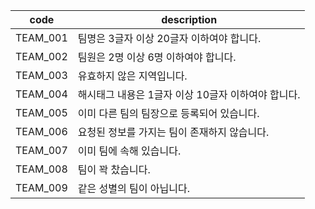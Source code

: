 | code     | description                    |
|----------|--------------------------------|
| TEAM_001 | 팀명은 3글자 이상 20글자 이하여야 합니다.      |
| TEAM_002 | 팀원은 2명 이상 6명 이하여야 합니다.         |
| TEAM_003 | 유효하지 않은 지역입니다.                 
| TEAM_004 | 해시태그 내용은 1글자 이상 10글자 이하여야 합니다. 
| TEAM_005 | 이미 다른 팀의 팀장으로 등록되어 있습니다.       
| TEAM_006 | 요청된 정보를 가지는 팀이 존재하지 않습니다.
| TEAM_007 | 이미 팀에 속해 있습니다.
| TEAM_008 | 팀이 꽉 찼습니다.
| TEAM_009 | 같은 성별의 팀이 아닙니다.